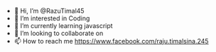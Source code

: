 - 👋 Hi, I’m @RazuTimal45
- 👀 I’m interested in Coding
- 🌱 I’m currently learning javascript
- 💞️ I’m looking to collaborate on 
- 📫 How to reach me https://www.facebook.com/raju.timalsina.245

<!---
RazuTimal45/RazuTimal45 is a ✨ special ✨ repository because its `README.md` (this file) appears on your GitHub profile.
You can click the Preview link to take a look at your changes.
--->
